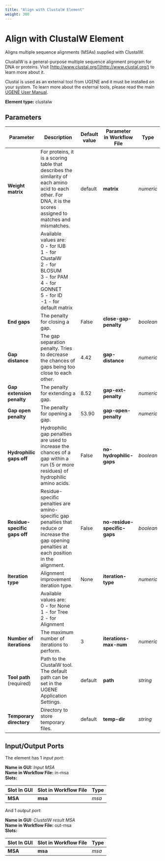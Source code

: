 ```yaml
---
title: "Align with ClustalW Element"
weight: 300
---
```


# Align with ClustalW Element

Aligns multiple sequence alignments (MSAs) supplied with ClustalW. 

ClustalW is a general-purpose multiple sequence alignment program for DNA or proteins. Visit [http://www.clustal.org/](http://www.clustal.org/) to learn more about it.

Clustal is used as an external tool from UGENE and it must be installed on your system. To learn more about the external tools, please read the main [UGENE User Manual](http://ugene.unipro.ru/documentation.html).

**Element type:** clustalw

## Parameters

| Parameter                     | Description                                                                                                                                                       | Default value | Parameter in Workflow File   | Type      |
|-------------------------------|-------------------------------------------------------------------------------------------------------------------------------------------------------------------|---------------|------------------------------|-----------|
| **Weight matrix**             | For proteins, it is a scoring table that describes the similarity of each amino acid to each other. For DNA, it is the scores assigned to matches and mismatches.  | default       | **matrix**                   | _numeric_ |
|                               | Available values are:<br>0 - for IUB<br>1 - for ClustalW<br>2 - for BLOSUM<br>3 - for PAM<br>4 - for GONNET<br>5 - for ID<br>-1 - for default matrix              |               |                              |           |
| **End gaps**                  | The penalty for closing a gap.                                                                                                                                    | False         | **close-gap-penalty**        | _boolean_ |
| **Gap distance**              | The gap separation penalty. Tries to decrease the chances of gaps being too close to each other.                                                                  | 4.42          | **gap-distance**             | _numeric_ |
| **Gap extension penalty**     | The penalty for extending a gap.                                                                                                                                  | 8.52          | **gap-ext-penalty**          | _numeric_ |
| **Gap open penalty**          | The penalty for opening a gap.                                                                                                                                    | 53.90         | **gap-open-penalty**         | _numeric_ |
| **Hydrophilic gaps off**      | Hydrophilic gap penalties are used to increase the chances of a gap within a run (5 or more residues) of hydrophilic amino acids.                                 | False         | **no-hydrophilic-gaps**      | _boolean_ |
| **Residue-specific gaps off** | Residue-specific penalties are amino-specific gap penalties that reduce or increase the gap opening penalties at each position in the alignment.                  | False         | **no-residue-specific-gaps** | _boolean_ |
| **Iteration type**            | Alignment improvement iteration type.                                                                                                                             | None          | **iteration-type**           | _numeric_ |
|                               | Available values are:<br>0 - for None<br>1 - for Tree<br>2 - for Alignment                                                                                        |               |                              |           |
| **Number of iterations**      | The maximum number of iterations to perform.                                                                                                                      | 3             | **iterations-max-num**       | _numeric_ |
| **Tool path** (required)      | Path to the ClustalW tool. The default path can be set in the UGENE Application Settings.                                                                         | default       | **path**                     | _string_  |
| **Temporary directory**       | Directory to store temporary files.                                                                                                                               | default       | **temp-dir**                 | _string_  |

## Input/Output Ports

The element has 1 _input port_:

**Name in GUI:** _Input MSA_   
**Name in Workflow File:** in-msa   
**Slots:**

| Slot In GUI | Slot in Workflow File | Type  |
|-------------|-----------------------|-------|
| **MSA**     | **msa**               | _msa_ |

And 1 _output port_:

**Name in GUI:** _ClustalW result MSA_  
**Name in Workflow File:** out-msa  
**Slots:**

| Slot In GUI | Slot in Workflow File | Type  |
|-------------|-----------------------|-------|
| **MSA**     | **msa**               | _msa_ |